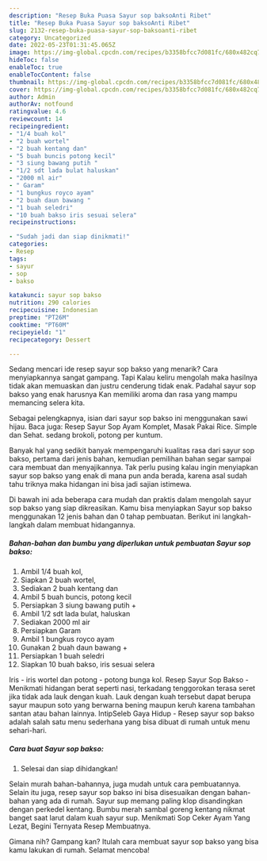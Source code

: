 ```yaml
---
description: "Resep Buka Puasa Sayur sop baksoAnti Ribet"
title: "Resep Buka Puasa Sayur sop baksoAnti Ribet"
slug: 2132-resep-buka-puasa-sayur-sop-baksoanti-ribet
category: Uncategorized
date: 2022-05-23T01:31:45.065Z
image: https://img-global.cpcdn.com/recipes/b3358bfcc7d081fc/680x482cq70/sayur-sop-bakso-foto-resep-utama.jpg
hideToc: false
enableToc: true
enableTocContent: false
thumbnail: https://img-global.cpcdn.com/recipes/b3358bfcc7d081fc/680x482cq70/sayur-sop-bakso-foto-resep-utama.jpg
cover: https://img-global.cpcdn.com/recipes/b3358bfcc7d081fc/680x482cq70/sayur-sop-bakso-foto-resep-utama.jpg
author: Admin
authorAv: notfound
ratingvalue: 4.6
reviewcount: 14
recipeingredient:
- "1/4 buah kol"
- "2 buah wortel"
- "2 buah kentang dan"
- "5 buah buncis potong kecil"
- "3 siung bawang putih "
- "1/2 sdt lada bulat haluskan"
- "2000 ml air"
- " Garam"
- "1 bungkus royco ayam"
- "2 buah daun bawang "
- "1 buah seledri"
- "10 buah bakso iris sesuai selera"
recipeinstructions:

- "Sudah jadi dan siap dinikmati!"
categories:
- Resep
tags:
- sayur
- sop
- bakso

katakunci: sayur sop bakso 
nutrition: 290 calories
recipecuisine: Indonesian
preptime: "PT26M"
cooktime: "PT60M"
recipeyield: "1"
recipecategory: Dessert

---
```



Sedang mencari ide resep sayur sop bakso yang menarik? Cara menyiapkannya sangat gampang. Tapi Kalau keliru mengolah maka hasilnya tidak akan memuaskan dan justru cenderung tidak enak. Padahal sayur sop bakso yang enak harusnya Kan memiliki aroma dan rasa yang mampu memancing selera kita.


Sebagai pelengkapnya, isian dari sayur sop bakso ini menggunakan sawi hijau. Baca juga: Resep Sayur Sop Ayam Komplet, Masak Pakai Rice. Simple dan Sehat. sedang brokoli, potong per kuntum.

Banyak hal yang sedikit banyak mempengaruhi kualitas rasa dari sayur sop bakso, pertama dari jenis bahan, kemudian pemilihan bahan segar sampai cara membuat dan menyajikannya. Tak perlu pusing kalau ingin menyiapkan sayur sop bakso yang enak di mana pun anda berada, karena asal sudah tahu triknya maka hidangan ini bisa jadi sajian istimewa.


Di bawah ini ada beberapa cara mudah dan praktis dalam mengolah sayur sop bakso yang siap dikreasikan. Kamu bisa menyiapkan Sayur sop bakso menggunakan 12 jenis bahan dan 0 tahap pembuatan. Berikut ini langkah-langkah dalam membuat hidangannya.

<!--inarticleads1-->

##### Bahan-bahan dan bumbu yang diperlukan untuk pembuatan Sayur sop bakso:

1. Ambil 1/4 buah kol,
1. Siapkan 2 buah wortel,
1. Sediakan 2 buah kentang dan
1. Ambil 5 buah buncis, potong kecil
1. Persiapkan 3 siung bawang putih +
1. Ambil 1/2 sdt lada bulat, haluskan
1. Sediakan 2000 ml air
1. Persiapkan  Garam
1. Ambil 1 bungkus royco ayam
1. Gunakan 2 buah daun bawang +
1. Persiapkan 1 buah seledri
1. Siapkan 10 buah bakso, iris sesuai selera


Iris - iris wortel dan potong - potong bunga kol. Resep Sayur Sop Bakso - Menikmati hidangan berat seperti nasi, terkadang tenggorokan terasa seret jika tidak ada lauk dengan kuah. Lauk dengan kuah tersebut dapat berupa sayur maupun soto yang berwarna bening maupun keruh karena tambahan santan atau bahan lainnya. IntipSeleb Gaya Hidup - Resep sayur sop bakso adalah salah satu menu sederhana yang bisa dibuat di rumah untuk menu sehari-hari. 

<!--inarticleads2-->

##### Cara buat Sayur sop bakso:


1. Selesai dan siap dihidangkan!

Selain murah bahan-bahannya, juga mudah untuk cara pembuatannya. Selain itu juga, resep sayur sop bakso ini bisa disesuaikan dengan bahan-bahan yang ada di rumah. Sayur sup memang paling klop disandingkan dengan perkedel kentang. Bumbu merah sambal goreng kentang nikmat banget saat larut dalam kuah sayur sup. Menikmati Sop Ceker Ayam Yang Lezat, Begini Ternyata Resep Membuatnya. 

Gimana nih? Gampang kan? Itulah cara membuat sayur sop bakso yang bisa kamu lakukan di rumah. Selamat mencoba!

